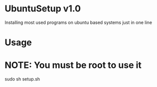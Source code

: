 # UbuntuSetup v1.0
Installing most used programs on ubuntu based systems just in one line 
# Usage 
# NOTE: You must be root to use it
sudo sh setup.sh
